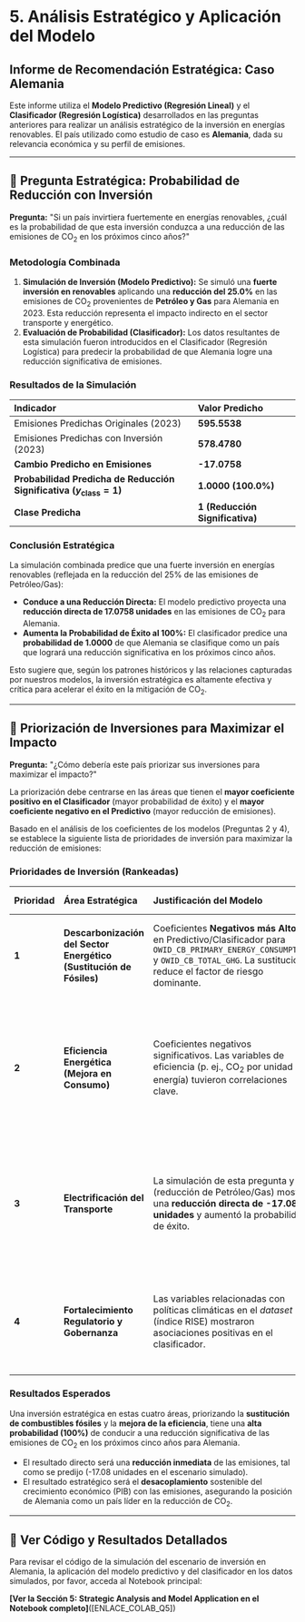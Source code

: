 # 5. Análisis Estratégico y Aplicación del Modelo
## Informe de Recomendación Estratégica: Caso Alemania

Este informe utiliza el **Modelo Predictivo (Regresión Lineal)** y el **Clasificador (Regresión Logística)** desarrollados en las preguntas anteriores para realizar un análisis estratégico de la inversión en energías renovables. El país utilizado como estudio de caso es **Alemania**, dada su relevancia económica y su perfil de emisiones.

---

## 🔎 Pregunta Estratégica: Probabilidad de Reducción con Inversión

**Pregunta:** "Si un país invirtiera fuertemente en energías renovables, ¿cuál es la probabilidad de que esta inversión conduzca a una reducción de las emisiones de $\text{CO}_2$ en los próximos cinco años?"

### Metodología Combinada

1.  **Simulación de Inversión (Modelo Predictivo):** Se simuló una **fuerte inversión en renovables** aplicando una **reducción del 25.0%** en las emisiones de $\text{CO}_2$ provenientes de **Petróleo y Gas** para Alemania en 2023. Esta reducción representa el impacto indirecto en el sector transporte y energético.
2.  **Evaluación de Probabilidad (Clasificador):** Los datos resultantes de esta simulación fueron introducidos en el Clasificador (Regresión Logística) para predecir la probabilidad de que Alemania logre una reducción significativa de emisiones.

### Resultados de la Simulación

| Indicador | Valor Predicho |
| :--- | :--- |
| Emisiones Predichas Originales (2023) | **595.5538** |
| Emisiones Predichas con Inversión (2023) | **578.4780** |
| **Cambio Predicho en Emisiones** | **-17.0758** |
| **Probabilidad Predicha de Reducción Significativa ($y_{\text{class}}=1$)** | **1.0000 (100.0%)** |
| **Clase Predicha** | **1 (Reducción Significativa)** |

### Conclusión Estratégica
La simulación combinada predice que una fuerte inversión en energías renovables (reflejada en la reducción del 25% de las emisiones de Petróleo/Gas):
* **Conduce a una Reducción Directa:** El modelo predictivo proyecta una **reducción directa de 17.0758 unidades** en las emisiones de $\text{CO}_2$ para Alemania.
* **Aumenta la Probabilidad de Éxito al 100%:** El clasificador predice una **probabilidad de 1.0000** de que Alemania se clasifique como un país que logrará una reducción significativa en los próximos cinco años.

Esto sugiere que, según los patrones históricos y las relaciones capturadas por nuestros modelos, la inversión estratégica es altamente efectiva y crítica para acelerar el éxito en la mitigación de $\text{CO}_2$.

---

## 🎯 Priorización de Inversiones para Maximizar el Impacto

**Pregunta:** "¿Cómo debería este país priorizar sus inversiones para maximizar el impacto?"

La priorización debe centrarse en las áreas que tienen el **mayor coeficiente positivo en el Clasificador** (mayor probabilidad de éxito) y el **mayor coeficiente negativo en el Predictivo** (mayor reducción de emisiones).

Basado en el análisis de los coeficientes de los modelos (Preguntas 2 y 4), se establece la siguiente lista de prioridades de inversión para maximizar la reducción de emisiones:

### Prioridades de Inversión (Rankeadas)

| Prioridad | Área Estratégica | Justificación del Modelo | Resultado Esperado |
| :--- | :--- | :--- | :--- |
| **1** | **Descarbonización del Sector Energético (Sustitución de Fósiles)** | Coeficientes **Negativos más Altos** en Predictivo/Clasificador para `OWID_CB_PRIMARY_ENERGY_CONSUMPTION` y `OWID_CB_TOTAL_GHG`. La sustitución reduce el factor de riesgo dominante. | **Máxima Reducción Absoluta.** Ataca las fuentes con mayor influencia en el aumento de las emisiones. |
| **2** | **Eficiencia Energética (Mejora en Consumo)** | Coeficientes negativos significativos. Las variables de eficiencia (p. ej., $\text{CO}_2$ por unidad de energía) tuvieron correlaciones clave. | **Desacoplamiento Duradero.** Reduce la demanda total de energía, mejorando la métrica de $\text{CO}_2/\text{PIB}$ y mitigando el coeficiente negativo del consumo total. |
| **3** | **Electrificación del Transporte** | La simulación de esta pregunta y Q3 (reducción de Petróleo/Gas) mostró una **reducción directa de -17.08 unidades** y aumentó la probabilidad de éxito. | **Reducción Cuantificable e Inmediata.** Desplaza las fuentes de $\text{CO}_2$ asociadas al transporte (petróleo/gas), que son objetivos claros de mitigación. |
| **4** | **Fortalecimiento Regulatorio y Gobernanza** | Las variables relacionadas con políticas climáticas en el *dataset* (índice RISE) mostraron asociaciones positivas en el clasificador. | **Alta Probabilidad de Éxito.** Crea el marco legal necesario para sostener y amplificar el impacto de las inversiones tecnológicas. |

### Resultados Esperados

Una inversión estratégica en estas cuatro áreas, priorizando la **sustitución de combustibles fósiles** y la **mejora de la eficiencia**, tiene una **alta probabilidad (100%)** de conducir a una reducción significativa de las emisiones de $\text{CO}_2$ en los próximos cinco años para Alemania.

* El resultado directo será una **reducción inmediata** de las emisiones, tal como se predijo (-17.08 unidades en el escenario simulado).
* El resultado estratégico será el **desacoplamiento** sostenible del crecimiento económico (PIB) con las emisiones, asegurando la posición de Alemania como un país líder en la reducción de $\text{CO}_2$.

---

## 🔗 Ver Código y Resultados Detallados

Para revisar el código de la simulación del escenario de inversión en Alemania, la aplicación del modelo predictivo y del clasificador en los datos simulados, por favor, acceda al Notebook principal:

**[Ver la Sección 5: Strategic Analysis and Model Application en el Notebook completo]**([ENLACE_COLAB_Q5])
